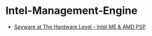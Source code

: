 # Intel-Management-Engine
- [Spyware at The Hardware Level - Intel ME &amp; AMD PSP](https://youtu.be/HNwWQ9zGT-8)
